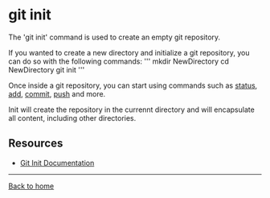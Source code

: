 # git init 

The 'git init' command is used to create an empty git repository.

If you wanted to create a new directory and initialize a git repository, you can do so with the following commands:
'''
mkdir NewDirectory
cd NewDirectory
git init
'''

Once inside a git repository, you can start using commands such as
[status](./Status.md),
[add](./Add.md),
[commit](./Commit.md),
[push](./Push.md)
and more.

Init will create the repository in the currennt directory and will encapsulate all content, including other directories.

## Resources 

- [Git Init Documentation](https://git-scm.com/docs/git-init)

---

[Back to home](../README.md)